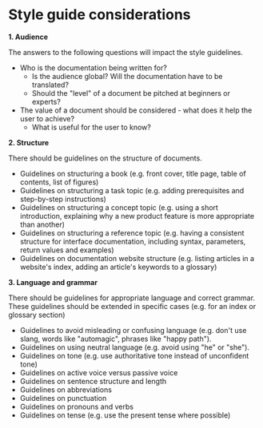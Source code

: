 # Style guide considerations

**1. Audience**

The answers to the following questions will impact the style guidelines.

- Who is the documentation being written for? 
  - Is the audience global? Will the documentation have to be translated? 
  - Should the "level" of a document be pitched at beginners or experts?
- The value of a document should be considered - what does it help the user to achieve? 
  - What is useful for the user to know?
  
  
**2. Structure**

There should be guidelines on the structure of documents.

- Guidelines on structuring a book (e.g. front cover, title page, table of contents, list of figures)
- Guidelines on structuring a task topic (e.g. adding prerequisites and step-by-step instructions)
- Guidelines on structuring a concept topic (e.g. using a short introduction, explaining why a new product feature is more appropriate than another)
- Guidelines on structuring a reference topic (e.g. having a consistent structure for interface documentation, including syntax, parameters, return values and examples)
- Guidelines on documentation website structure (e.g. listing articles in a website's index, adding an article's keywords to a glossary) 


**3. Language and grammar**

There should be guidelines for appropriate language and correct grammar. These guidelines should be extended in specific cases (e.g. for an index or glossary section)

- Guidelines to avoid misleading or confusing language (e.g. don't use slang, words like "automagic", phrases like "happy path").
- Guidelines on using neutral language (e.g. avoid using "he" or "she").
- Guidelines on tone (e.g. use authoritative tone instead of unconfident tone)
- Guidelines on active voice versus passive voice
- Guidelines on sentence structure and length 
- Guidelines on abbreviations
- Guidelines on punctuation
- Guidelines on pronouns and verbs
- Guidelines on tense (e.g. use the present tense where possible)
